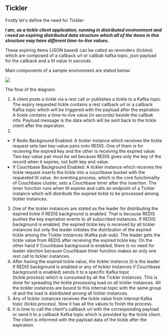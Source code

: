 


Tickler
-----------------
Firstly let's define the need for Tickler: 

***I am, as a tickle client application, running in distributed environment and i need an expiring distributed data structure which all of the items in this structure may have different time-to-live values.***

These expiring items (JSON based) can be called as reminders (tickles) which are composed of a callback url or callbak kafka topic, json payload for the callback and a ttl value in seconds.

Main components of a sample environment are stated below:

<img src="https://i.ibb.co/rdN3Z5G/tickler-4.png"/>

The flow of the diagram:

 1. A client posts a tickle via a rest call or publishes a tickle to a Kafka topic. The expiry requested tickle contains a rest callback url or a callback Kafka topic which will be triggered with the payload after the expiration. A tickle contains a time-to-live value (in seconds) beside the callbak info. Payload message is the data which will be sent back to the tickle client after the expiration.
 2. 
 * If Redis Background Enabled: A tickler instance which receives the tickle request sets two key-value pairs onto REDIS. One of them is for receiving the expired key and the other is receiving the expired value. Two key-value pair must be set because REDIS gives only the key of the record when it expires, not both key and value.
 * If Couchbase Background Enabled: A tickler instance which receives the tickle request inserts the tickle into a couchbase bucket with the requested ttl value. An eventing process, which is the core functionality of Couchbase cluster, sets a Couchbase timer after this insertion. The timer function runs when ttl expires and calls an endpoint of a Tickler instance which will distribute the expired tickle to be processed among tickler instances.
 3. One of the tickler instances are stated as the leader for distributing the expired tickle if REDIS background is enabled. That is because REDIS pushes the key expiration events to all subscribed instances. If REDIS background is enabled, the expired tickle key is received by all tickler instances but only the leader initiates the distribution of the expired tickle among the Tickler instances (Kafka pub-sub). The leader gets the tickle value from REDIS after receiving the expired tickle key. On the other hand if Couchbase background is enabled, there is no need for leader election because Couchbase timer function makes an only one rest call to tickler instances.
 4. After having the expired tickle value, the tickler instance (it is the leader if REDIS background is enabled or any of tickler instances if Couchbase background is enabled) sends it to a specific Kafka topic (tickle.process) which is consumed by all the Tickler instances. This is done for spreading the tickle processing load on all tickler instances. All the tickler instances are bound to this internal topic with the same group id and the load is distributed among all tickler instances.
 5. Any of tickler instances receives the tickle value from internal Kafka topic (tickle.process). Now it has all the values to finish the process.
 6. It is time to call the client's callback url with the corresponding payload or send it to a callback Kafka topic which is provided by the tickle client. The client is informed with the payload data of the tickle after the expiration.
